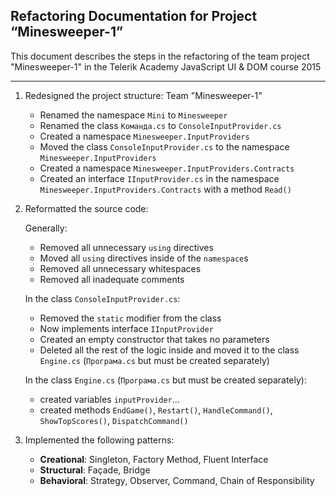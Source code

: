 ﻿Refactoring Documentation for Project “Minesweeper-1”
------------------------------------------------------
This document describes the steps in the refactoring of the team project "Minesweeper-1" 
in the Telerik Academy JavaScript UI & DOM course 2015

------------------------------------------------------
1. Redesigned the project structure: Team "Minesweeper-1"
	- Renamed the namespace `Mini` to `Minesweeper`
	- Renamed the class `Команда.cs` to `ConsoleInputProvider.cs`
	- Created a namespace `Minesweeper.InputProviders`
	- Moved the class `ConsoleInputProvider.cs` to the namespace `Minesweeper.InputProviders`
	- Created a namespace `Minesweeper.InputProviders.Contracts`
	- Created an interface `IInputProvider.cs` in the namespace `Minesweeper.InputProviders.Contracts` with a method `Read()`

2. Reformatted the source code:

    Generally:
	- Removed all unnecessary `using` directives
	- Moved all `using` directives inside of the `namespace`s
	- Removed all unnecessary whitespaces
	- Removed all inadequate comments

    In the class `ConsoleInputProvider.cs`:
	- Removed the `static` modifier from the class
	- Now implements interface `IInputProvider`
	- Created an empty constructor that takes no parameters
	- Deleted all the rest of the logic inside and moved it to the class `Engine.cs` (`Програма.cs` but must be created separately)

    In the class `Engine.cs` (`Програма.cs` but must be created separately):
	- created variables `inputProvider`...
	- created methods `EndGame()`, `Restart()`, `HandleCommand()`, `ShowTopScores()`, `DispatchCommand()`

3. Implemented the following patterns:
   - **Creational**: Singleton, Factory Method, Fluent Interface
   - **Structural**: Façade, Bridge
   - **Behavioral**: Strategy, Observer, Command, Chain of Responsibility